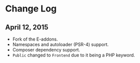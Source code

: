 # Change Log

## April 12, 2015

* Fork of the E-addons.
* Namespaces and autoloader (PSR-4) support.
* Composer dependency support.
* `Public` changed to `Frontend` due to it being a PHP keyword.
